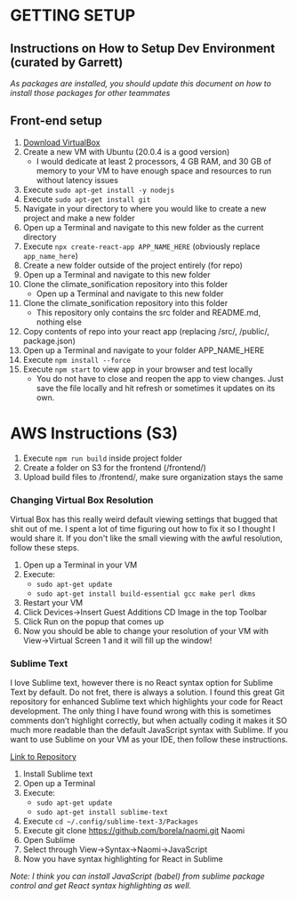 # GETTING SETUP

## Instructions on How to Setup Dev Environment (curated by Garrett)
  
_As packages are installed, you should update this document on how to install those packages for other teammates_  
  
## Front-end setup
1. [Download VirtualBox](https://www.virtualbox.org/wiki/Downloads)
2. Create a new VM with Ubuntu (20.0.4 is a good version)
    - I would dedicate at least 2 processors, 4 GB RAM, and 30 GB of memory to your VM to have enough space and resources to run without latency issues
3. Execute `sudo apt-get install -y nodejs`
4. Execute `sudo apt-get install git`
5. Navigate in your directory to where you would like to create a new project and make a new folder
6. Open up a Terminal and navigate to this new folder as the current directory
7. Execute `npx create-react-app APP_NAME_HERE` (obviously replace `app_name_here`)
8. Create a new folder outside of the project entirely (for repo)
9. Open up a Terminal and navigate to this new folder
10. Clone the climate_sonification repository into this folder
    - Open up a Terminal and navigate to this new folder
11. Clone the climate_sonification repository into this folder
    - This repository only contains the src folder and README.md, nothing else
12. Copy contents of repo into your react app (replacing /src/, /public/, package.json)
13. Open up a Terminal and navigate to your folder APP_NAME_HERE
14. Execute `npm install --force`
15. Execute `npm start` to view app in your browser and test locally
    - You do not have to close and reopen the app to view changes. Just save the file locally and hit refresh or sometimes it updates on its own.

# AWS Instructions (S3)
1. Execute `npm run build` inside project folder
2. Create a folder on S3 for the frontend (/frontend/)
3. Upload build files to /frontend/, make sure organization stays the same


### Changing Virtual Box Resolution
Virtual Box has this really weird default viewing settings that bugged that shit out of me. I spent a lot of time figuring out how to fix it so I thought I would share it. If you don't like the small viewing with the awful resolution, follow these steps.  
1. Open up a Terminal in your VM
2. Execute: 
    - `sudo apt-get update`
    - `sudo apt-get install build-essential gcc make perl dkms`
3. Restart your VM
4. Click Devices->Insert Guest Additions CD Image in the top Toolbar
5. Click Run on the popup that comes up
6. Now you should be able to change your resolution of your VM with View->Virtual Screen 1 and it will fill up the window!
  
### Sublime Text
I love Sublime text, however there is no React syntax option for Sublime Text by default. Do not fret, there is always a solution. I found this great Git repository for enhanced Sublime text which highlights your code for React development. The only thing I have found wrong with this is sometimes comments don’t highlight correctly, but when actually coding it makes it SO much more readable than the default JavaScript syntax with Sublime. If you want to use Sublime on your VM as your IDE, then follow these instructions.  
  
[Link to Repository](https://github.com/borela/naomi)  
  
1. Install Sublime text
2. Open up a Terminal
3. Execute:
    - `sudo apt-get update`
    - `sudo apt-get install sublime-text`
4. Execute `cd ~/.config/sublime-text-3/Packages`
5. Execute git clone https://github.com/borela/naomi.git Naomi
6. Open Sublime
7. Select through View->Syntax->Naomi->JavaScript
8. Now you have syntax highlighting for React in Sublime
  
_Note: I think you can install JavaScript (babel) from sublime package control and get React syntax highlighting as well._  
